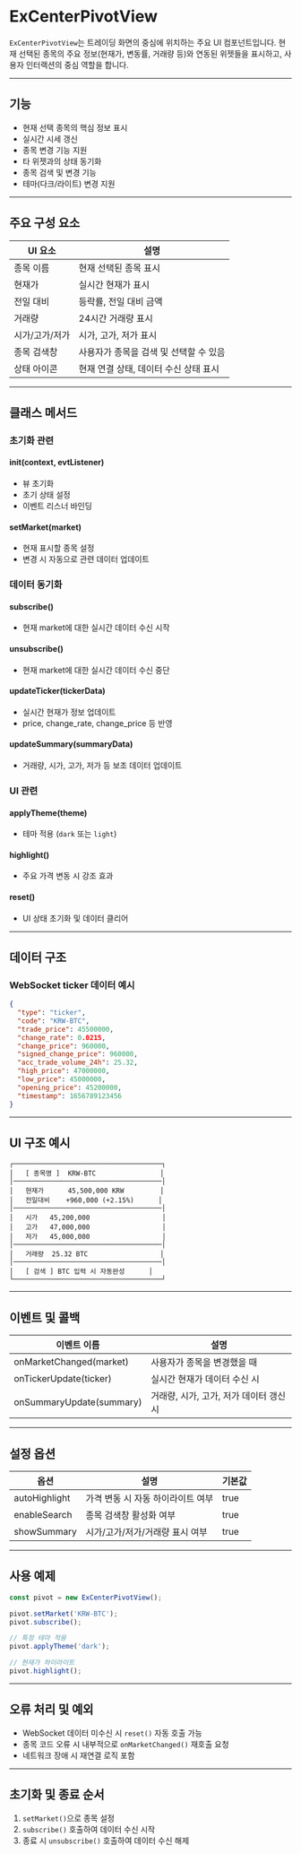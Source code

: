 # ExCenterPivotView

`ExCenterPivotView`는 트레이딩 화면의 중심에 위치하는 주요 UI 컴포넌트입니다. 현재 선택된 종목의 주요 정보(현재가, 변동률, 거래량 등)와 연동된 위젯들을 표시하고, 사용자 인터랙션의 중심 역할을 합니다.

***

## 기능

* 현재 선택 종목의 핵심 정보 표시
* 실시간 시세 갱신
* 종목 변경 기능 지원
* 타 위젯과의 상태 동기화
* 종목 검색 및 변경 기능
* 테마(다크/라이트) 변경 지원

***

## 주요 구성 요소

| UI 요소    | 설명                     |
| -------- | ---------------------- |
| 종목 이름    | 현재 선택된 종목 표시           |
| 현재가      | 실시간 현재가 표시             |
| 전일 대비    | 등락률, 전일 대비 금액          |
| 거래량      | 24시간 거래량 표시            |
| 시가/고가/저가 | 시가, 고가, 저가 표시          |
| 종목 검색창   | 사용자가 종목을 검색 및 선택할 수 있음 |
| 상태 아이콘   | 현재 연결 상태, 데이터 수신 상태 표시 |

***

## 클래스 메서드

### 초기화 관련

#### init(context, evtListener)

* 뷰 초기화
* 초기 상태 설정
* 이벤트 리스너 바인딩

#### setMarket(market)

* 현재 표시할 종목 설정
* 변경 시 자동으로 관련 데이터 업데이트

### 데이터 동기화

#### subscribe()

* 현재 market에 대한 실시간 데이터 수신 시작

#### unsubscribe()

* 현재 market에 대한 실시간 데이터 수신 중단

#### updateTicker(tickerData)

* 실시간 현재가 정보 업데이트
* price, change\_rate, change\_price 등 반영

#### updateSummary(summaryData)

* 거래량, 시가, 고가, 저가 등 보조 데이터 업데이트

### UI 관련

#### applyTheme(theme)

* 테마 적용 (`dark` 또는 `light`)

#### highlight()

* 주요 가격 변동 시 강조 효과

#### reset()

* UI 상태 초기화 및 데이터 클리어

***

## 데이터 구조

### WebSocket ticker 데이터 예시

```json
{
  "type": "ticker",
  "code": "KRW-BTC",
  "trade_price": 45500000,
  "change_rate": 0.0215,
  "change_price": 960000,
  "signed_change_price": 960000,
  "acc_trade_volume_24h": 25.32,
  "high_price": 47000000,
  "low_price": 45000000,
  "opening_price": 45200000,
  "timestamp": 1656789123456
}
```

***

## UI 구조 예시

```
┌─────────────────────────────────────┐
│   [ 종목명 ]  KRW-BTC                │
│─────────────────────────────────────│
│   현재가      45,500,000 KRW         │
│   전일대비    +960,000 (+2.15%)      │
│─────────────────────────────────────│
│   시가   45,200,000                  │
│   고가   47,000,000                  │
│   저가   45,000,000                  │
│─────────────────────────────────────│
│   거래량  25.32 BTC                  │
│─────────────────────────────────────│
│   [ 검색 ] BTC 입력 시 자동완성      │
└─────────────────────────────────────┘
```

***

## 이벤트 및 콜백

| 이벤트 이름                   | 설명                       |
| ------------------------ | ------------------------ |
| onMarketChanged(market)  | 사용자가 종목을 변경했을 때          |
| onTickerUpdate(ticker)   | 실시간 현재가 데이터 수신 시         |
| onSummaryUpdate(summary) | 거래량, 시가, 고가, 저가 데이터 갱신 시 |

***

## 설정 옵션

| 옵션            | 설명                  | 기본값  |
| ------------- | ------------------- | ---- |
| autoHighlight | 가격 변동 시 자동 하이라이트 여부 | true |
| enableSearch  | 종목 검색창 활성화 여부       | true |
| showSummary   | 시가/고가/저가/거래량 표시 여부  | true |

***

## 사용 예제

```javascript
const pivot = new ExCenterPivotView();

pivot.setMarket('KRW-BTC');
pivot.subscribe();

// 특정 테마 적용
pivot.applyTheme('dark');

// 현재가 하이라이트
pivot.highlight();
```

***

## 오류 처리 및 예외

* WebSocket 데이터 미수신 시 `reset()` 자동 호출 가능
* 종목 코드 오류 시 내부적으로 `onMarketChanged()` 재호출 요청
* 네트워크 장애 시 재연결 로직 포함

***

## 초기화 및 종료 순서

1. `setMarket()`으로 종목 설정
2. `subscribe()` 호출하여 데이터 수신 시작
3. 종료 시 `unsubscribe()` 호출하여 데이터 수신 해제
